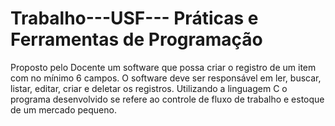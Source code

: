 # Trabalho---USF--- Práticas e Ferramentas de Programação
Proposto pelo Docente um software que possa criar o registro de um item com no mínimo 6 campos. O software deve ser responsável em ler, buscar, listar, editar, criar e deletar os registros.
Utilizando a linguagem C o programa desenvolvido se refere ao controle de fluxo de trabalho e estoque de um mercado pequeno.
